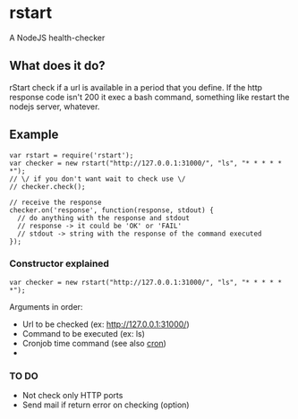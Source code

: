 # rstart
A NodeJS health-checker


What does it do?
----------------
rStart check if a url is available in a period that you define. If the http response code isn't 200 it exec a bash command, something like restart the nodejs server, whatever.


Example
-------
    var rstart = require('rstart');
    var checker = new rstart("http://127.0.0.1:31000/", "ls", "* * * * * *");
    // \/ if you don't want wait to check use \/
    // checker.check();

    // receive the response
    checker.on('response', function(response, stdout) {
      // do anything with the response and stdout
      // response -> it could be 'OK' or 'FAIL'
      // stdout -> string with the response of the command executed
    });


### Constructor explained
    var checker = new rstart("http://127.0.0.1:31000/", "ls", "* * * * * *");
    

Arguments in order:
* Url to be checked (ex: http://127.0.0.1:31000/)
* Command to be executed (ex: ls)
* Cronjob time command (see also [cron](https://www.npmjs.com/package/cron))
* 

### TO DO
* Not check only HTTP ports
* Send mail if return error on checking (option)

